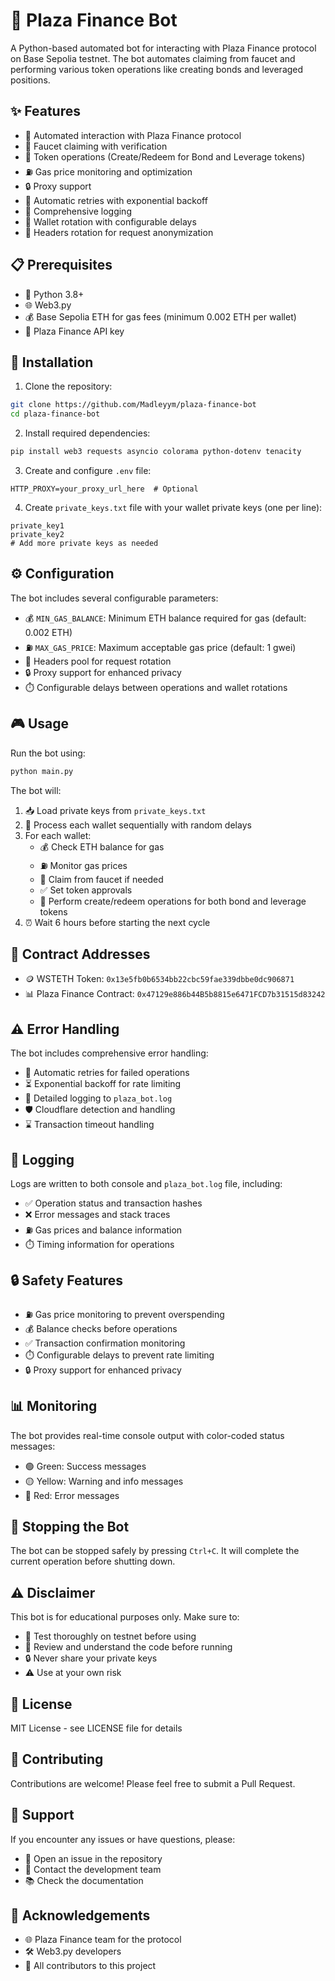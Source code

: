 # 🤖 Plaza Finance Bot

A Python-based automated bot for interacting with Plaza Finance protocol on Base Sepolia testnet. The bot automates claiming from faucet and performing various token operations like creating bonds and leveraged positions.

## ✨ Features

- 🔄 Automated interaction with Plaza Finance protocol
- 🚰 Faucet claiming with verification
- 💱 Token operations (Create/Redeem for Bond and Leverage tokens)
- ⛽ Gas price monitoring and optimization
- 🔒 Proxy support
- 🔄 Automatic retries with exponential backoff
- 📝 Comprehensive logging
- 👛 Wallet rotation with configurable delays
- 🔄 Headers rotation for request anonymization

## 📋 Prerequisites

- 🐍 Python 3.8+
- 🌐 Web3.py
- 💰 Base Sepolia ETH for gas fees (minimum 0.002 ETH per wallet)
- 🔑 Plaza Finance API key

## 🚀 Installation

1. Clone the repository:
```bash
git clone https://github.com/Madleyym/plaza-finance-bot
cd plaza-finance-bot
```

2. Install required dependencies:
```bash
pip install web3 requests asyncio colorama python-dotenv tenacity
```

3. Create and configure `.env` file:
```env
HTTP_PROXY=your_proxy_url_here  # Optional
```

4. Create `private_keys.txt` file with your wallet private keys (one per line):
```text
private_key1
private_key2
# Add more private keys as needed
```

## ⚙️ Configuration

The bot includes several configurable parameters:

- 💰 `MIN_GAS_BALANCE`: Minimum ETH balance required for gas (default: 0.002 ETH)
- ⛽ `MAX_GAS_PRICE`: Maximum acceptable gas price (default: 1 gwei)
- 🔄 Headers pool for request rotation
- 🔒 Proxy support for enhanced privacy
- ⏱️ Configurable delays between operations and wallet rotations

## 🎮 Usage

Run the bot using:
```bash
python main.py
```

The bot will:
1. 📥 Load private keys from `private_keys.txt`
2. 🔄 Process each wallet sequentially with random delays
3. For each wallet:
   - 💰 Check ETH balance for gas
   - ⛽ Monitor gas prices
   - 🚰 Claim from faucet if needed
   - ✅ Set token approvals
   - 💱 Perform create/redeem operations for both bond and leverage tokens
4. ⏰ Wait 6 hours before starting the next cycle

## 📜 Contract Addresses

- 🪙 WSTETH Token: `0x13e5fb0b6534bb22cbc59fae339dbbe0dc906871`
- 📊 Plaza Finance Contract: `0x47129e886b44B5b8815e6471FCD7b31515d83242`

## ⚠️ Error Handling

The bot includes comprehensive error handling:
- 🔄 Automatic retries for failed operations
- ⏳ Exponential backoff for rate limiting
- 📝 Detailed logging to `plaza_bot.log`
- 🛡️ Cloudflare detection and handling
- ⌛ Transaction timeout handling

## 📝 Logging

Logs are written to both console and `plaza_bot.log` file, including:
- ✅ Operation status and transaction hashes
- ❌ Error messages and stack traces
- ⛽ Gas prices and balance information
- ⏱️ Timing information for operations

## 🔒 Safety Features

- ⛽ Gas price monitoring to prevent overspending
- 💰 Balance checks before operations
- ✅ Transaction confirmation monitoring
- ⏱️ Configurable delays to prevent rate limiting
- 🔒 Proxy support for enhanced privacy

## 📊 Monitoring

The bot provides real-time console output with color-coded status messages:
- 🟢 Green: Success messages
- 🟡 Yellow: Warning and info messages
- 🔴 Red: Error messages

## 🛑 Stopping the Bot

The bot can be stopped safely by pressing `Ctrl+C`. It will complete the current operation before shutting down.

## ⚠️ Disclaimer

This bot is for educational purposes only. Make sure to:
- 🧪 Test thoroughly on testnet before using
- 📖 Review and understand the code before running
- 🔒 Never share your private keys
- ⚠️ Use at your own risk

## 📄 License

MIT License - see LICENSE file for details

## 🤝 Contributing

Contributions are welcome! Please feel free to submit a Pull Request.

## 🔧 Support

If you encounter any issues or have questions, please:
- 📝 Open an issue in the repository
- 📧 Contact the development team
- 📚 Check the documentation

## 🙏 Acknowledgements

- 🌐 Plaza Finance team for the protocol
- 🛠️ Web3.py developers
- 👥 All contributors to this project